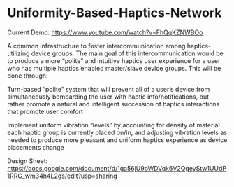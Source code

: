 # Uniformity-Based-Haptics-Network

Current Demo: https://www.youtube.com/watch?v=FhQqKZNWBOo

A common infrastructure to foster intercommunication among haptics-utilizing device groups. The main goal of this intercommunication would be to produce a more “polite”  and intuitive haptics user experience for a user who has multiple haptics enabled master/slave device groups. This will be done through:

Turn-based “polite” system that will prevent all of a user’s device from simultaneously bombarding the user with haptic info/notifications, but rather promote a natural and intelligent succession of haptics interactions that promote user comfort

Implement uniform vibration “levels” by accounting for density of material each haptic group is currently placed on/in, and adjusting vibration levels as needed to produce more pleasant and uniform haptics experience as device placements change

Design Sheet: https://docs.google.com/document/d/1ga56jU9oWDVqk6V2QgeyStw1UUdP1RRG_wm34h4L2gs/edit?usp=sharing

